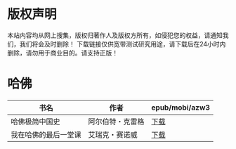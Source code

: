 # 版权声明

本站内容均从网上搜集，版权归著作人及版权方所有，如侵犯您的权益，请通知我们，我们将会及时删除！ 下载链接仅供宽带测试研究用途，请下载后在24小时内删除，请勿用于商业目的。请支持正版！

# 哈佛

| 书名 | 作者 | epub/mobi/azw3 |
| --- | --- | --- |
| 哈佛极简中国史 | 阿尔伯特・克雷格 | [下载](https://url89.ctfile.com/f/31084289-1357015678-11afee?p=8866) |
| 我在哈佛的最后一堂课 | 艾瑞克・赛诺威 | [下载](https://url89.ctfile.com/f/31084289-1357013758-39c4d5?p=8866) |
